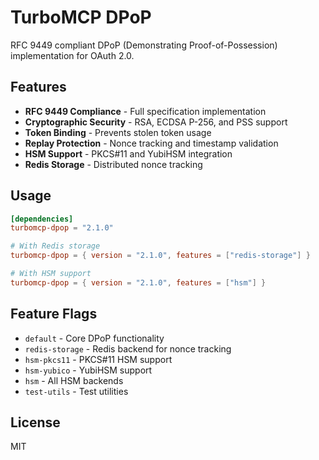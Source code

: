 # TurboMCP DPoP

RFC 9449 compliant DPoP (Demonstrating Proof-of-Possession) implementation for OAuth 2.0.

## Features

- **RFC 9449 Compliance** - Full specification implementation
- **Cryptographic Security** - RSA, ECDSA P-256, and PSS support
- **Token Binding** - Prevents stolen token usage
- **Replay Protection** - Nonce tracking and timestamp validation
- **HSM Support** - PKCS#11 and YubiHSM integration
- **Redis Storage** - Distributed nonce tracking

## Usage

```toml
[dependencies]
turbomcp-dpop = "2.1.0"

# With Redis storage
turbomcp-dpop = { version = "2.1.0", features = ["redis-storage"] }

# With HSM support
turbomcp-dpop = { version = "2.1.0", features = ["hsm"] }
```

## Feature Flags

- `default` - Core DPoP functionality
- `redis-storage` - Redis backend for nonce tracking
- `hsm-pkcs11` - PKCS#11 HSM support
- `hsm-yubico` - YubiHSM support
- `hsm` - All HSM backends
- `test-utils` - Test utilities

## License

MIT
